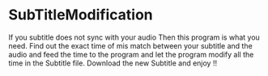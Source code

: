 # SubTitleModification
If you subtitle does not sync with your audio Then this program is what you need. Find out the exact time of mis match between your subtitle and the audio and feed the time to the program and let the program modify all the time in the Subtitle file. Download the new Subtitle and enjoy !!
